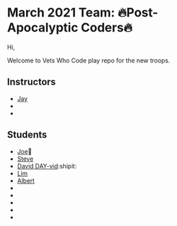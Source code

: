 # March 2021 Team: 🔥Post-Apocalyptic Coders🔥

Hi,

Welcome to Vets Who Code play repo for the new troops.

## Instructors

- [Jay](https://twitter.com/JeromeHardaway)
-
-

## Students

- [Joe](https://twitter.com/joer71560650)🍎
- [Steve](https://twitter.com/sa_lamoureux)
- [David DAY-vid](https://twitter.com/david_tetreau):shipit:
- [Lim](https://www.linkedin.com/in/sung-m-lim/)
- [Albert](https://www.linkedin.com/in/albertdkim/)
-
-
-
-
-